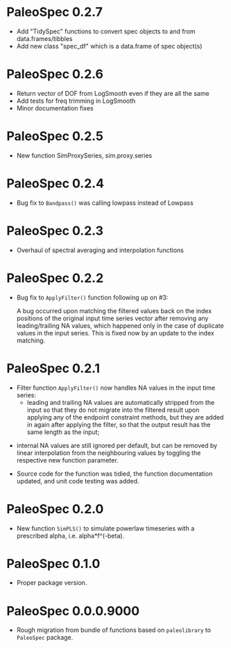 # PaleoSpec 0.2.7

* Add "TidySpec" functions to convert spec objects to and from data.frames/tibbles
* Add new class "spec_df" which is a data.frame of spec object(s)

# PaleoSpec 0.2.6

* Return vector of DOF from LogSmooth even if they are all the same
* Add tests for freq trimming in LogSmooth
* Minor documentation fixes

# PaleoSpec 0.2.5

* New function SimProxySeries, sim.proxy.series

# PaleoSpec 0.2.4

* Bug fix to `Bandpass()` was calling lowpass instead of Lowpass

# PaleoSpec 0.2.3

* Overhaul of spectral averaging and interpolation functions

# PaleoSpec 0.2.2

* Bug fix to `ApplyFilter()` function following up on #3:
  
  A bug occurred upon matching the filtered values back on the index positions
  of the original input time series vector after removing any leading/trailing
  NA values, which happened only in the case of duplicate values in the input
  series. This is fixed now by an update to the index matching.

# PaleoSpec 0.2.1

* Filter function `ApplyFilter()` now handles NA values in the input time
  series: 
  - leading and trailing NA values are automatically stripped from the
    input so that they do not migrate into the filtered result upon applying any
    of the endpoint constraint methods, but they are added in again after
    applying the filter, so that the output result has the same length as the
    input;
 - internal NA values are still ignored per default, but can be removed by
   linear interpolation from the neighbouring values by toggling the respective
   new function parameter.
* Source code for the function was tidied, the function documentation updated,
  and unit code testing was added.

# PaleoSpec 0.2.0

* New function `SimPLS()` to simulate powerlaw timeseries with a prescribed
  alpha, i.e. alpha*f^(-beta).

# PaleoSpec 0.1.0

* Proper package version.
  
# PaleoSpec 0.0.0.9000

* Rough migration from bundle of functions based on `paleolibrary` to
  `PaleoSpec` package.
